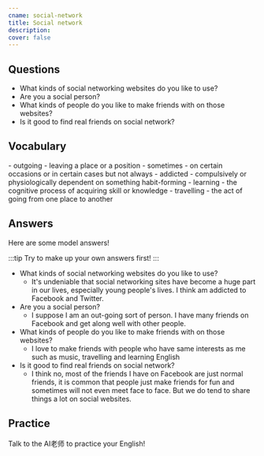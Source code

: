 ```yaml
---
cname: social-network
title: Social network
description: 
cover: false
---
```

<banner></banner>

## Questions

- What kinds of social networking websites do you like to use?
- Are you a social person?
- What kinds of people do you like to make friends with on those websites?
- Is it good to find real friends on social network?

## Vocabulary

<vocab-list>
- outgoing
  - leaving a place or a position
- sometimes
  - on certain occasions or in certain cases but not always
- addicted
  - compulsively or physiologically dependent on something habit-forming
- learning
  - the cognitive process of acquiring skill or knowledge
- travelling
  - the act of going from one place to another

<!-- blank -->

</vocab-list>

## Answers
Here are some model answers!

:::tip
Try to make up your own answers first!
:::

- What kinds of social networking websites do you like to use?
  - It&#39;s undeniable that social networking sites have become a huge part in our lives, especially young people&#39;s lives. I think am addicted to Facebook and Twitter.
- Are you a social person?
  - I suppose I am an out-going sort of person. I have many friends on Facebook and get along well with other people.
- What kinds of people do you like to make friends with on those websites?
  - I love to make friends with people who have same interests as me such as music, travelling and learning English
- Is it good to find real friends on social network?
  - I think no, most of the friends I have on Facebook are just normal friends, it is common that people just make friends for fun and sometimes will not even meet face to face. But we do tend to share things a lot on social websites.

## Practice
Talk to the AI老师 to practice your English!
<qrfooter></qrfooter>
